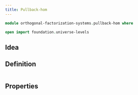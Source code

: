 ```yaml
---
title: Pullback-hom
---
```


```agda
module orthogonal-factorization-systems.pullback-hom where

open import foundation.universe-levels
```

## Idea



## Definition

```agda

```

## Properties

